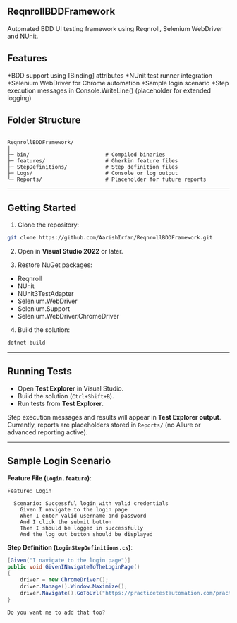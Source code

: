 ## ReqnrollBDDFramework

Automated BDD UI testing framework using Reqnroll, Selenium WebDriver and NUnit.

## Features
*BDD support using [Binding] attributes
*NUnit test runner integration
*Selenium WebDriver for Chrome automation
*Sample login scenario
*Step execution messages in Console.WriteLine() (placeholder for extended logging)

## Folder Structure

```

ReqnrollBDDFramework/
│
├─ bin/                        # Compiled binaries
├─ features/                   # Gherkin feature files
├─ StepDefinitions/            # Step definition files
├─ Logs/                       # Console or log output
└─ Reports/                    # Placeholder for future reports

````

---

## Getting Started

1. Clone the repository:

```bash
git clone https://github.com/AarishIrfan/ReqnrollBDDFramework.git
````

2. Open in **Visual Studio 2022** or later.

3. Restore NuGet packages:

* Reqnroll
* NUnit
* NUnit3TestAdapter
* Selenium.WebDriver
* Selenium.Support
* Selenium.WebDriver.ChromeDriver

4. Build the solution:

```bash
dotnet build
```

---

## Running Tests

* Open **Test Explorer** in Visual Studio.
* Build the solution (`Ctrl+Shift+B`).
* Run tests from **Test Explorer**.

Step execution messages and results will appear in **Test Explorer output**.
Currently, reports are placeholders stored in `Reports/` (no Allure or advanced reporting active).

---

## Sample Login Scenario

**Feature File (`Login.feature`)**:

```gherkin
Feature: Login

  Scenario: Successful login with valid credentials
    Given I navigate to the login page
    When I enter valid username and password
    And I click the submit button
    Then I should be logged in successfully
    And the log out button should be displayed
```

**Step Definition (`LoginStepDefinitions.cs`)**:

```csharp
[Given("I navigate to the login page")]
public void GivenINavigateToTheLoginPage()
{
    driver = new ChromeDriver();
    driver.Manage().Window.Maximize();
    driver.Navigate().GoToUrl("https://practicetestautomation.com/practice-test-login/");
}

Do you want me to add that too?
```
